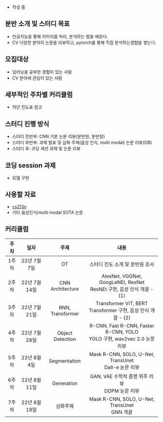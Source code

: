 - 작성 중


## 분반 소개 및 스터디 목표

- 인공지능을 통해 이미지를 처리, 분석하는 법을 배운다.
- CV 다양한 분야의 논문을 리뷰하고, pytorch를 통해 직접 분석하는경험을 쌓는다.

## 모집대상

- 딥러닝을 공부한 경험이 있는 사람
- CV 분야에 관심이 있는 사람


## 세부적인 주차별 커리큘럼

- 하단 진도표 참고

## 스터디 진행 방식

- 스터디 전반부: CNN 기본 논문 리뷰(분반원, 분반장)
- 스터디 후반부: 과제 발표 및 심화 주제(음성 인식, multi modal) 논문 리뷰(OB)
- 스터디 후: 코딩 세션 과제 및 논문 리뷰

## 코딩 session 과제

- 모델 구현

## 사용할 자료

- [cs213n](https://www.youtube.com/watch?v=vT1JzLTH4G4&list=PLC1qU-LWwrF64f4QKQT-Vg5Wr4qEE1Zxk)
- 기타 음성인식/multi modal SOTA 논문


## 커리큘럼

|   주차   | 일자 |   주제  | 내용 |
|:----------:|:-----------:|:------:|:------:|
|    1주차   |   22년 7월 7일   | OT | 스터디 진도 소개 및 분반원 조사 |
|     2주차    |   22년 7월 14일   | CNN Architecture |  AlexNet, VGGNet, GoogLeNEt, ResNet </br> ResNEt 구현, 음성 인식 개괄 - (1) |
| 3주차 |      22년 7월 21일     |   RNN, Transformer   |   Transformer ViT, BERT </br> Transformer 구현, 음성 인식 개괄 - (2)   |
| 4주차 |      22년 7월 28일     |   Object Detection   |   R-CNN, Fast R-CNN, Faster R-CNN, YOLO </br> YOLO 구현, wav2vec 2.0 논문 리뷰   |
| 5주차 |      22년 8월 4일     |   Segmentation   |   Mask R-CNN, SOLO, U-Net, TransUnet </br> Dall-e 논문 리뷰   |
| 6주차 |      22년 8월 11일     |   Generation   | GAN, VAE 수학적 증명 위주 리뷰  </br> DDPM 논문 리뷰   |
| 7주차 |      22년 8월 18일     |   심화주제   |   Mask R-CNN, SOLO, U-Net, TransUnet </br> GNN 개괄   |
